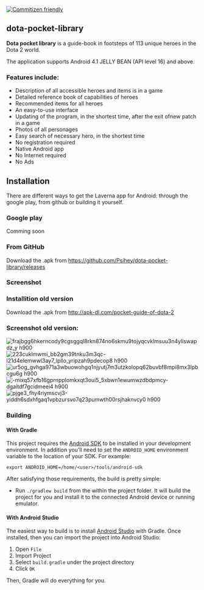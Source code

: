 [![Commitizen friendly](https://img.shields.io/badge/commitizen-friendly-brightgreen.svg)](http://commitizen.github.io/cz-cli/)
## dota-pocket-library
**Dota pocket library** is a guide-book in footsteps of  113 unique heroes in the Dota 2 world.

The application supports Android 4.1 JELLY BEAN (API level 16) and above.

### Features include:
- Description of all accessible heroes and items is in a game
- Detailed reference book of capabilities of heroes
- Recommended items for all heroes
- An easy-to-use interface
- Updating of the program, in the shortest time, after the exit ofnew patch in a game
- Photos of all personages
- Easy search of necessary hero, in the shortest time
- No registration required
- Native Android app
- No Internet required
- No Ads


## Installation

There are different ways to get the Laverna app for Android: through the google play, from github or building it yourself.

### Google play

Comming soon

### From GitHub
Download the .apk from https://github.com/Psihey/dota-pocket-library/releases

### Screenshot

### Installition old version

Download the .apk from http://apk-dl.com/pocket-guide-of-dota-2

### Screenshot old version:
![frajbgg6hkerncody9cgsggql8rkn874no6skmu9tojyqcvklmsuu3n4yliswapdz_y h900](https://user-images.githubusercontent.com/17952654/27532511-3d5007f0-5a69-11e7-831f-cafc51b09431.png)
![223cuklmwmi_bb2gm39tnku3m3qc-l21d4elemwwl3ay7_lpllo_yripzah9pdecop8 h900](https://user-images.githubusercontent.com/17952654/27532517-40892a14-5a69-11e7-92e9-d81b6925239b.png)
![ur5og_gvhga971a3wbuowohgq1njyutj7m3utzkolopq62buvbf8mpi8mx3lpbcgu6g h900](https://user-images.githubusercontent.com/17952654/27532521-435ae336-5a69-11e7-931d-c6a20a16fc61.png)
![-mixq57xfb16gprnpplomkxqt3oui5_5xbwn1ewumwzdbdpmcy-dgaitdf7gcidmeei4 h900](https://user-images.githubusercontent.com/17952654/27532523-454f82be-5a69-11e7-87f4-ba605b583810.png)
![pjge3_fhy4riymscvj3-yiddh6sdxhfgaq1vpbzursvo7q23pumwth00rsjhaknvcy0 h900](https://user-images.githubusercontent.com/17952654/27532524-46732c0e-5a69-11e7-95d3-118d38433ef9.png)

### Building

#### With Gradle

This project requires the [Android SDK](http://developer.android.com/sdk/index.html) to be installed in your development environment. In addition you'll need to set the `ANDROID_HOME` environment variable to the location of your SDK. For example:

`export ANDROID_HOME=/home/<user>/tools/android-sdk`

After satisfying those requirements, the build is pretty simple:

- Run `./gradlew build` from the within the project folder. It will build the project for you and install it to the connected Android device or running emulator.

#### With Android Studio

The easiest way to build is to install [Android Studio](https://developer.android.com/sdk/index.html) with Gradle. Once installed, then you can import the project into Android Studio:

1. Open `File`
2. Import Project
3. Select `build.gradle` under the project directory
4. Click `OK`

Then, Gradle will do everything for you.

